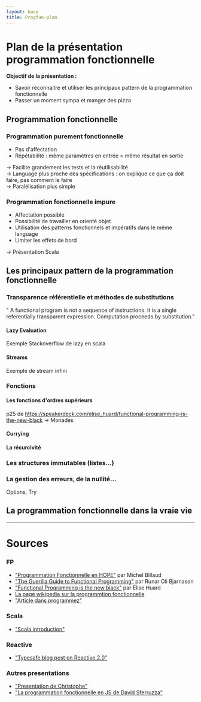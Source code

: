 ```yaml
---
layout: base
title: Progfun-plan
---
```


Plan de la présentation programmation fonctionnelle
===================================================

**Objectif de la présentation :**

* Savoir reconnaitre et utiliser les principaux pattern de la programmation fonctionnelle
* Passer un moment sympa et manger des pizza

Programmation fonctionnelle
---------------------------

### Programmation purement fonctionnelle
* Pas d'affectation
* Répétabilité : même paramètres en entrée = même résultat en sortie

→ Facilite grandement les tests et la réutilisabilité <br/>
→ Language plus proche des spécifications : on explique ce que ça doit faire, pas comment le faire <br/>
→ Paralélisation plus simple                                                                             <br/>

### Programmation fonctionnelle impure
* Affectation possible
* Possibilité de travailler en orienté objet
* Utilisation des patterns fonctionnels et impératifs dans le même language
* Limiter les effets de bord

→ Présentation Scala

Les principaux pattern de la programmation fonctionnelle
-----------------------------------------------------------

### Transparence référentielle et méthodes de substitutions
" A functional program is not a sequence of instructions. It is a single referentially transparent expression.
Computation proceeds by substitution."

#### Lazy Evaluation
Exemple Stackoverflow de lazy en scala

#### Streams
Exemple de stream infini

### Fonctions
#### Les fonctions d'ordres supérieurs
p25 de https://speakerdeck.com/elise_huard/functional-programming-is-the-new-black
→ Monades

#### Currying

#### La récurcivité

### Les structures immutables (listes...)



### La gestion des erreurs, de la nullité...
Options, Try


La programmation fonctionnelle dans la vraie vie
------------------------------------------------


----

Sources
=======

### FP
- ["Programmation Fonctionnelle en HOPE"](http://www.labri.fr/perso/billaud/travaux/hope.pdf) par Michel Billaud
- ["The Guerilla Guide to Functional Programming"](https://docs.google.com/file/d/0B6Pvyu_QqshwYmU1OTg0OGEtMTMwMC00YmQ3LWIxY2MtYzdiMDNiM2QzNjZh/edit?hl=en) par Runar Oli Bjarnason
- ["Functional Programming is the new black"](https://speakerdeck.com/elise_huard/functional-programming-is-the-new-black)  par Elise Huard
- [La page wikipedia sur la programmtion fonctionnelle](http://fr.wikipedia.org/wiki/Programmation_fonctionnelle)
- ["Article dans programmez"](http://blog.xebia.fr/wp-content/uploads/2017/04/programmez-206-avril17-2.pdf)

### Scala
- ["Scala introduction"](http://scalacamp.pl/intro/#/start)

### Reactive
- ["Typesafe blog post on Reactive 2.0"](http://typesafe.com/blog/reactive-manifesto-20)

### Autres presentations
- ["Presentation de Christophe"](https://drive.google.com/open?id=1SU8WQiGnoH-8IVvXq2wXj6_ZCjzkA0xPYhPS3sPtJOw)
- ["La programmation fonctionnelle en JS de David Sferruzza"](https://dsferruzza.github.io/conf-programmation-fonctionnelle-en-js/#/)
